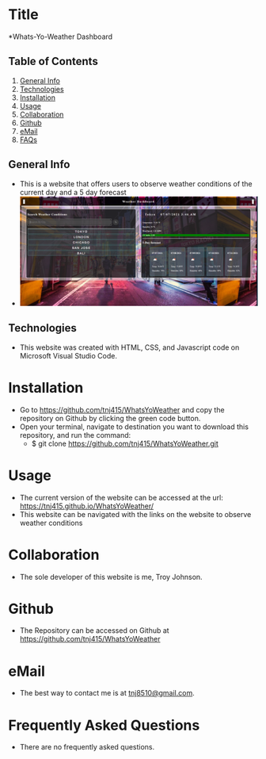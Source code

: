 # Title
*Whats-Yo-Weather Dashboard

## Table of Contents
1. [General Info](#general-info)
2. [Technologies](#technologies)
3. [Installation](#installation)
4. [Usage](#usage)
5. [Collaboration](#collaboration)
6. [Github](#github)
7. [eMail](#email)
8. [FAQs](#faqs)

## General Info
* This is a website that offers users to observe weather conditions of the current day and a 5 day forecast
* ![Image text](./assets/images/weatherAPIscreenShot.PNG)

## Technologies
* This website was created with HTML, CSS, and Javascript code on Microsoft Visual Studio Code.

# Installation
* Go to https://github.com/tnj415/WhatsYoWeather and copy the repository on Github by clicking the green code button.
* Open your terminal, navigate to destination you want to download this repository, and run the command:
    * $ git clone https://github.com/tnj415/WhatsYoWeather.git

# Usage
* The current version of the website can be accessed at the url: https://tnj415.github.io/WhatsYoWeather/
* This website can be navigated with the links on the website to observe weather conditions

# Collaboration
* The sole developer of this website is me, Troy Johnson.

# Github
* The Repository can be accessed on Github at https://github.com/tnj415/WhatsYoWeather

# eMail
* The best way to contact me is at tnj8510@gmail.com.

# Frequently Asked Questions
* There are no frequently asked questions.